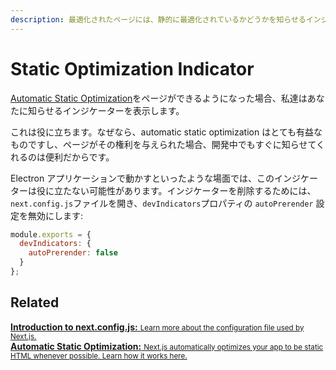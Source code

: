 ```yaml
---
description: 最適化されたページには、静的に最適化されているかどうかを知らせるインジケーターが含まれています。オプトアウトの方法を見ていきましょう。
---
```


# Static Optimization Indicator

[Automatic Static Optimization](/docs/advanced-features/automatic-static-optimization.md)をページができるようになった場合、私達はあなたに知らせるインジケーターを表示します。

これは役に立ちます。なぜなら、automatic static optimization はとても有益なものですし、ページがその権利を与えられた場合、開発中でもすぐに知らせてくれるのは便利だからです。

Electron アプリケーションで動かすといったような場面では、このインジケーターは役に立たない可能性があります。インジケーターを削除するためには、`next.config.js`ファイルを開き、`devIndicators`プロパティの `autoPrerender` 設定を無効にします:

```js
module.exports = {
  devIndicators: {
    autoPrerender: false
  }
};
```

## Related

<div class="card">
  <a href="/docs/api-reference/next.config.js/introduction.md">
    <b>Introduction to next.config.js:</b>
    <small>Learn more about the configuration file used by Next.js.</small>
  </a>
</div>

<div class="card">
  <a href="/docs/advanced-features/automatic-static-optimization.md">
    <b>Automatic Static Optimization:</b>
    <small>Next.js automatically optimizes your app to be static HTML whenever possible. Learn how it works here.</small>
  </a>
</div>
